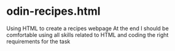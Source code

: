 # odin-recipes.html
Using HTML to create a recipes webpage
At the end I should be comfortable using all skills related to HTML and coding the right requirements for the task
